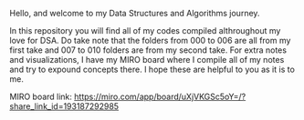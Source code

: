 Hello, and welcome to my Data Structures and Algorithms journey.

In this repository you will find all of my codes compiled althroughout my love for DSA. Do take note that the folders from 000 to 006 are all from my first take and 007 to 010 folders are from my second take.
For extra notes and visualizations, I have my MIRO board where I compile all of my notes and try to expound concepts there. I hope these are helpful to you as it is to me.

MIRO board link: https://miro.com/app/board/uXjVKGSc5oY=/?share_link_id=193187292985
